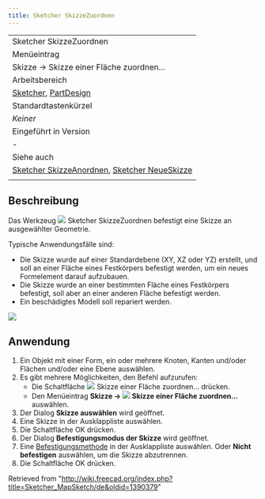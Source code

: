 ```yaml
---
title: Sketcher SkizzeZuordnen
---
```


|                                                                                                                                                            |
| ---------------------------------------------------------------------------------------------------------------------------------------------------------- |
| Sketcher SkizzeZuordnen                                                                                                                                    |
| Menüeintrag                                                                                                                                                |
| Skizze → Skizze einer Fläche zuordnen...                                                                                                                   |
| Arbeitsbereich                                                                                                                                             |
| [Sketcher](/Sketcher_Workbench/de "Sketcher Workbench/de"), [PartDesign](/PartDesign_Workbench/de "PartDesign Workbench/de")                               |
| Standardtastenkürzel                                                                                                                                       |
| _Keiner_                                                                                                                                                   |
| Eingeführt in Version                                                                                                                                      |
| -                                                                                                                                                          |
| Siehe auch                                                                                                                                                 |
| [Sketcher SkizzeAnordnen](/Sketcher_ReorientSketch/de "Sketcher ReorientSketch/de"), [Sketcher NeueSkizze](/Sketcher_NewSketch/de "Sketcher NewSketch/de") |
|                                                                                                                                                            |

## Beschreibung

Das Werkzeug ![](/images/Sketcher_MapSketch.svg) Sketcher SkizzeZuordnen befestigt eine Skizze an ausgewählter Geometrie.

Typische Anwendungsfälle sind:

- Die Skizze wurde auf einer Standardebene (XY, XZ oder YZ) erstellt, und soll an einer Fläche eines Festkörpers befestigt werden, um ein neues Formelement darauf aufzubauen.
- Die Skizze wurde an einer bestimmten Fläche eines Festkörpers befestigt, soll aber an einer anderen Fläche befestigt werden.
- Ein beschädigtes Modell soll repariert werden.

![](/images/Sketcher_MapSketch_00.png)

## Anwendung

1. Ein Objekt mit einer Form, ein oder mehrere Knoten, Kanten und/oder Flächen und/oder eine Ebene auswählen.
2. Es gibt mehrere Möglichkeiten, den Befehl aufzurufen:
   - Die Schaltfläche ![](/images/Sketcher_MapSketch.svg) Skizze einer Fläche zuordnen... drücken.
   - Den Menüeintrag **Skizze → ![](/images/Sketcher_MapSketch.svg) Skizze einer Fläche zuordnen...** auswählen.
3. Der Dialog **Skizze auswählen** wird geöffnet.
4. Eine Skizze in der Ausklappliste auswählen.
5. Die Schaltfläche OK drücken.
6. Der Dialog **Befestigungsmodus der Skizze** wird geöffnet.
7. Eine [Befestigungsmethode](/Part_EditAttachment/de#Befestigungsverfahren "Part EditAttachment/de") in der Ausklappliste auswählen. Oder **Nicht befestigen** auswählen, um die Skizze abzutrennen.
8. Die Schaltfläche OK drücken.

Retrieved from "<http://wiki.freecad.org/index.php?title=Sketcher_MapSketch/de&oldid=1390379>"
